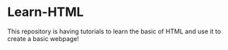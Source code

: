 # Learn-HTML
This repository is having tutorials to learn the basic of HTML and use it to create a basic webpage!
